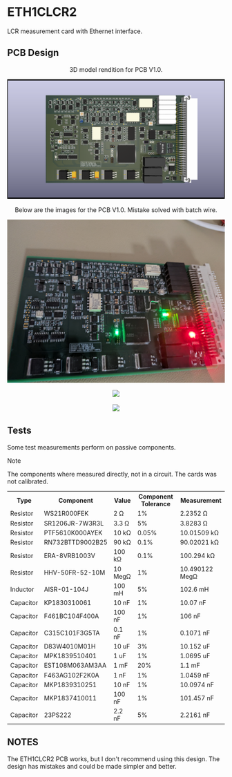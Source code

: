 <h1>ETH1CLCR2</h1>
LCR measurement card with Ethernet interface.

<h2>PCB Design</h2>

<p align="center">3D model rendition for PCB V1.0.</p>
<p align="center"><img src="img/ETH1CLCR2.png" width="600"></img></p>

<p align="center">Below are the images for the PCB V1.0. Mistake solved with batch wire.</p>

<p align="center"><img src="img/PCB1_V1.0.jpg" width="600"></img></p>
<p align="center"><img src="img/PCB2_V1.0.jpg" width="600"></img></p>
<p align="center"><img src="img/PCB3_V1.0.jpg" width="600"></img></p>

<h2>Tests</h2>
Some test measurements perform on passive components. 
<p></p>

>[!NOTE]
>The components where measured directly, not in a circuit. The cards was not calibrated.

<table align="center">
    <tr>
        <th>Type</th>
        <th>Component</th>
        <th>Value</th>
        <th>Component Tolerance</th>
        <th>Measurement</th>
    </tr>
    <tr>
        <td>Resistor</td>
        <td>WS21R000FEK</td>
        <td>2 Ω</td>
        <td>1%</td>
        <td>2.2352 Ω</td>
    </tr>
    <tr>
        <td>Resistor</td>
        <td>SR1206JR-7W3R3L</td>
        <td>3.3 Ω</td>
        <td>5%</td>
        <td>3.8283 Ω</td>
    </tr>
    <tr>
        <td>Resistor</td>
        <td>PTF5610K000AYEK</td>
        <td>10 kΩ</td>
        <td>0.05%</td>
        <td>10.01509 kΩ</td>
    </tr>
    <tr>
        <td>Resistor</td>
        <td>RN732BTTD9002B25</td>
        <td>90 kΩ</td>
        <td>0.1%</td>
        <td>90.02021 kΩ</td>
    </tr>
    <tr>
        <td>Resistor</td>
        <td>ERA-8VRB1003V</td>
        <td>100 kΩ</td>
        <td>0.1%</td>
        <td>100.294 kΩ</td>
    </tr>
    <tr>
        <td>Resistor</td>
        <td>HHV-50FR-52-10M</td>
        <td>10 MegΩ</td>
        <td>1%</td>
        <td>10.490122 MegΩ</td>
    </tr>
    <tr>
        <td>Inductor</td>
        <td>AISR-01-104J</td>
        <td>100 mH</td>
        <td>5%</td>
        <td>102.6 mH</td>
    </tr>
    <tr>
        <td>Capacitor</td>
        <td>KP1830310061</td>
        <td>10 nF</td>
        <td>1%</td>
        <td>10.07 nF</td>
    </tr>
    <tr>
        <td>Capacitor</td>
        <td>F461BC104F400A</td>
        <td>100 nF</td>
        <td>1%</td>
        <td>106 nF</td>
    </tr>
    <tr>
        <td>Capacitor</td>
        <td>C315C101F3G5TA</td>
        <td>0.1 nF</td>
        <td>1%</td>
        <td>0.1071 nF</td>
    </tr>
    <tr>
        <td>Capacitor</td>
        <td>D83W4010M01H</td>
        <td>10 uF</td>
        <td>3%</td>
        <td>10.152 uF</td>
    </tr>
    <tr>
        <td>Capacitor</td>
        <td>MPK1839510401</td>
        <td>1 uF</td>
        <td>1%</td>
        <td>1.0695 uF</td>
    </tr>
    <tr>
        <td>Capacitor</td>
        <td>EST108M063AM3AA</td>
        <td>1 mF</td>
        <td>20%</td>
        <td>1.1 mF</td>
    </tr>
    <tr>
        <td>Capacitor</td>
        <td>F463AG102F2K0A</td>
        <td>1 nF</td>
        <td>1%</td>
        <td>1.0459 nF</td>
    </tr>
    <tr>
        <td>Capacitor</td>
        <td>MKP1839310251</td>
        <td>10 nF</td>
        <td>1%</td>
        <td>10.0974 nF</td>
    </tr>
    <tr>
        <td>Capacitor</td>
        <td>MKP1837410011</td>
        <td>100 nF</td>
        <td>1%</td>
        <td>101.457 nF</td>
    </tr>
    <tr>
        <td>Capacitor</td>
        <td>23PS222</td>
        <td>2.2 nF</td>
        <td>5%</td>
        <td>2.2161 nF</td>
    </tr>
</table>

<h2>NOTES</h2>
The ETH1CLCR2 PCB works, but I don't recommend using this design. The design has mistakes and could be made simpler and better.
<p></p>